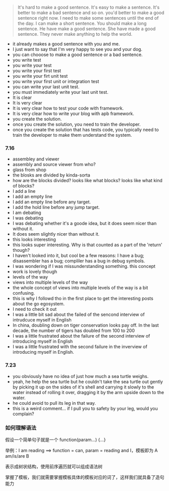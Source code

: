 > It's hard to make a good sentence.
> It's easy to make a sentence.
> It's better to make a bad sentence and so on.
> you'd better to make a good sentence right now.
> I need to make some sentences until the end of the day.
> I can make a short sentence.
> You should make a long sentence.
> He have make a good sentence.
> She have made a good sentence.
> They never make anything to help the world.
- it already makes a good sentence with you and me.
- I just want to say that I'm very happy to see you and your dog.
- you can chooose to make a good sentence or a bad sentence.
- you write test
- you write your test
- you write your first test
- you write your firt unit test
- you write your first unit or integration test
- you can write your last unit test.
- you must immediately write your last unit test.
- It is clear
- It is very clear
- It is very clear how to test your code with framework.
- It is very clear how to write your blog with apb framework.
- you create the solution.
- once you create the solution, you need to train the developer.
- once you create the solution that has tests code, you typically need to train the developer to make them understand the system.

### 7.16
- assembley and viewer
- assembly and source viewer from who?
- glass from shop
- the blosks are divided by kinda-sorta
- how are the blocks divided? looks like what blocks? looks like what kind of blocks?
- I add a line
- I add an empty line
- I add an empty line before any target.
- I add the hold line before any jump target.
- I am debating
- I was debating
- I was debating whether it's a goode idea, but it does seem nicer than without it.
- It does seem slightly nicer than without it.
- this looks interesting
- this looks super interesting. Why is that counted as a part of the 'return' though?
- I haven't looked into it, but cool be a few reasons: I have a bug; disassembler has a bug; compliler has a bug in debug symbols.
- I was wondering if I was missunderstanding something. this concept 
- work is lovely though 
- levels of the way
- views into multiple levels of the way
- the whole concept of views into multiple levels of the way is a bit confusing.
- this is why I followd tho in the first place to get the interesting posts about the go egosystem.
- I need to check it out
- I was a little bit sad about the failed of the sencond interview of intrudcuce myself in English
- In china, doubling down on tiger conservation looks pay off. In the last decade, the number of tigers has doubled from 100 to 200
- I was a little frustrated about the failure of the second interview of introducing myself in English
- I was a little frustrated with the second failure in the inverview of introducing myself in English.

### 7.23
- you obviously have no idea of just how much a sea turtle weighs.
- yeah, he help the sea turtle but he couldn't take the sea turtle out gently by picking it up on the sides of it's shell and carrying it slowly to the water instead of rolling it over, dragging it by the arm upside down to the water.
- he could avoid to pull its leg in that way.
- this is a weird comment... if I pull you to safety by your leg, would you complain?
### 如何理解语法

假设一个简单句子就是一个 function(param...) {...}

举例：I am reading  ==> function = can, param = reading and I，模板即为 A am/is/are B

表示成树状结构，使用前序遍历就可以组成语法树 

掌握了模板，我们就需要掌握模板具体的模板对应的词了，这样我们就具备了造句能力
